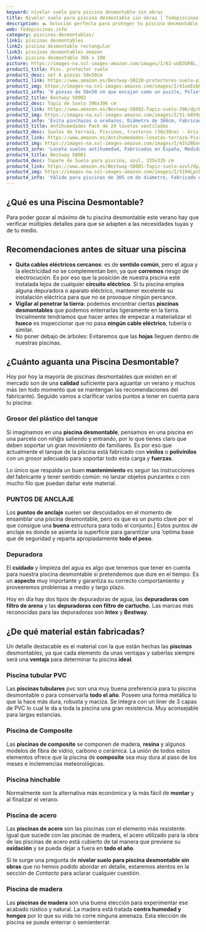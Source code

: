 ```yaml
---
keyword: nivelar suelo para piscina desmontable sin obras
title: Nivelar suelo para piscina desmontable sin obras | Todopiscinas.info
description: 🏊 Solución perfecta para proteger tu piscina desmontable este verano 2021. ¡nivelar suelo para piscina desmontable sin obras al mejor precio!
web: Todopiscinas.info
category: piscinas-desmontables/
link1: piscinas desmontables
link2: piscina desmontable rectangular
link3: piscinas desmontables amazon
link4: piscina desmontable 366 x 100
picture: https://images-na.ssl-images-amazon.com/images/I/61-uUQ3GR8L.jpg
product1_title: Pisc. protector suelo
product1_desc: set 8 piezas 50x50cm
product1_link: https://www.amazon.es/Bestway-58220-protectores-suelo-piscinas/dp/B00FQD5KII?__mk_es_ES=%C3%85M%C3%85%C5%BD%C3%95%C3%91&crid=1REBN46ZQ4Z5S&dchild=1&keywords=suelo+piscina+desmontable&qid=1615937845&sprefix=suelo+piscina+desmontable%2Caps%2C188&sr=8-3&linkCode=ll1&tag=todopiscinas0e-21&linkId=58fa726c3f55b8c151e9d0317bb1c255&language=es_ES&ref_=as_li_ss_tl
product1_img: https://images-na.ssl-images-amazon.com/images/I/41umExbR8zL.jpg
product1_info: '9 piezas de 50x50 cm que encajan como un puzzle, Polietileno esponjoso, Protección frente a pinchazos'
product2_title: Bestway 58002
product2_desc: Tapiz de Suelo 396x396 cm
product2_link: https://www.amazon.es/Bestway-58002-Tapiz-suelo-396/dp/B000FLRR0U?__mk_es_ES=%C3%85M%C3%85%C5%BD%C3%95%C3%91&crid=1REBN46ZQ4Z5S&dchild=1&keywords=suelo+piscina+desmontable&qid=1615937905&sprefix=suelo+piscina+desmontable%2Caps%2C188&sr=8-5&linkCode=ll1&tag=todopiscinas0e-21&linkId=f966b92196227638ab724ef7f08b506d&language=es_ES&ref_=as_li_ss_tl
product2_img: https://images-na.ssl-images-amazon.com/images/I/51-68V9g2qL.jpg
product2_info: 'Evita pinchazos o arañazos, Diámetro de 366cm, Fabricado en PVC resistente'
product3_title: Antihumedades Pack de 24 losetas ventiladas 
product3_desc: Suelos de terraza, Piscinas, trasteros (30x30cm) - Gris
product3_link: https://www.amazon.es/Antihumedades-losetas-terraza-Piscinas-trasteros/dp/B089Y98J87?__mk_es_ES=%C3%85M%C3%85%C5%BD%C3%95%C3%91&crid=1REBN46ZQ4Z5S&dchild=1&keywords=suelo+piscina+desmontable&qid=1615938055&sprefix=suelo+piscina+desmontable%2Caps%2C188&sr=8-3&linkCode=ll1&tag=todopiscinas0e-21&linkId=ed309b245c72298d5405cd3a03372a44&language=es_ES&ref_=as_li_ss_tl
product3_img: https://images-na.ssl-images-amazon.com/images/I/41%2BEeq7u0sL.jpg
product3_info: 'Loseta suelos antihumedad, Fabricadas en España, Medidas Losetas: 30x30x1,5 cm, Montaje fácil y seguro'
product4_title: Bestway 58001
product4_desc: Tapete de Suelo para piscina, azul, 335x335 cm
product4_link: https://www.amazon.es/Bestway-58001-Tapiz-suelo-azul/dp/B0017XO0FA?__mk_es_ES=%C3%85M%C3%85%C5%BD%C3%95%C3%91&crid=1REBN46ZQ4Z5S&dchild=1&keywords=suelo+piscina+desmontable&qid=1615938140&sprefix=suelo+piscina+desmontable%2Caps%2C188&sr=8-5&linkCode=ll1&tag=todopiscinas0e-21&linkId=303b4a5d7ac7f6dd90c4c1a77537ed51&language=es_ES&ref_=as_li_ss_tl
product4_img: https://images-na.ssl-images-amazon.com/images/I/5194LpcBRxL.jpg
product4_info: 'Válido para piscinas de 305 cm de diámetro, Fabricado en PVC, Color azul'
---
```



<stats-list :link1=link1 :link2=link2 :link3=link3 :link4=link4 :category=category></stats-list>

<external-banner></external-banner>

## ¿Qué es una Piscina Desmontable?



Para poder gozar al máximo de tu piscina desmontable este verano  hay que verificar múltiples detalles para que se adapten a las necesidades tuyas y de tu medio.


## Recomendaciones antes de situar una piscina



*   **Quita cables eléctricos cercanos**: es de **sentido común**, pero el agua y la electricidad no se complementan ben, ya que **corremos** riesgo de electrocución. Es por eso que la posición de nuestra piscina esté instalada lejos de cualquier **circuito eléctrico**. Si tu piscina emplea alguna depuradora o aparato eléctrico, mantener excelente su instalación eléctrica para que no se provoque ningún percance.
*   **Vigilar al penetrar la tierra:** podemos encontrar ciertas **piscinas desmontables** que podemos enterrarlas ligeramente en la tierra. Inicialmente tendríamos que hacer antes de empezar a materializar el **hueco** es inspeccionar que no pasa **ningún cable eléctrico**, tubería o similar.
*   No poner debajo de árboles: Evitaremos que las **hojas** lleguen dentro de nuestras piscinas.


## ¿Cuánto aguanta una Piscina Desmontable?

Hoy por hoy la mayoría de piscinas desmontables que existen en el mercado son de una **calidad** suficiente para aguantar un verano y muchos más (en todo momento que se mantengan las recomendaciones del fabricante). Seguido vamos a clarificar varios puntos a tener en cuenta para tu piscina:


### Grosor del plástico del tanque

Si imaginamos en una **piscina desmontable**, pensamos en una piscina en una parcela con niñ@s saliendo y entrando, por lo que tienes claro que deben soportar un gran movimiento de familiares. Es por eso que actualmente el tanque de la piscina está fabricado con **vinilos** o **polivinilos** con un grosor adecuado para soportar todo esta carga y **fuerzas**.

Lo único que respalda un	 buen **mantenimiento** es seguir las instrucciones del fabricante y tener sentido común: no lanzar objetos punzantes o con mucho filo que puedan dañar este material.


### PUNTOS DE ANCLAJE

Los **puntos de anclaje** suelen ser descuidados en el momento de ensamblar una piscina desmontable, pero  es que es un punto clave por el que consigue una **buena** estructura para todo el conjunto.| Estos puntos de anclaje es donde se asienta la superficie para garantizar una ’optima base que de seguridad y reparta apropiadamente **todo el peso**.


### Depuradora

El **cuidado** y limpieza del agua es algo que tenemos que tener en cuenta para nuestra piscina desmontable si pretendemos que dure en el tiempo. Es un **aspecto** muy importante y garantiza su correcto comportamiento y proveeremos problemas a medio y largo plazo.

Hoy en día hay dos tipos de depuradoras de agua, las **depuradoras con filtro de arena** y  las **depuradoras** **con filtro de cartucho.** Las marcas más reconocidas para las depuradoras son **Intex** y **Bestway**.


## ¿De qué material están fabricadas?

Un detalle destacable es el material con la que están hechas las **piscinas** desmontables, ya que cada elemento da unas ventajas y saberlas siempre será una **ventaja** para determinar tu piscina **ideal**.


### Piscina tubular PVC

Las **piscinas tubulares** pvc son una muy buena preferencia para tu piscina desmontable o para conservarla **todo el año**. Poseen una forma metálica lo que la hace más dura, robusta y maciza. Se integra con un liner de 3 capas de PVC lo cual le da a toda la piscina una gran resistencia. Muy aconsejable para largas estancias.


### Piscina de Composite

Las **piscinas de composite** se componen de madera, **resina** y algunos modelos de fibra de vidrio, carbono o cerámica. La unión de todos estos elementos ofrece que la piscina de **composite** sea muy dura al paso de los meses e inclemencias meteorológicas.


### Piscina hinchable

Normalmente son la alternativa más económica y la más fácil de **montar** y  al finalizar el verano.


### Piscina de acero

Las **piscinas de acero** son las piscinas con el elemento más resistente. Igual que sucede con las piscinas de madera, el acero utilizado para la obra de las piscinas de acero está cubierto de tal manera que previene su **oxidación** y se pueda dejar a fuera en **todo el año**.

Si te surge una pregunta de **nivelar suelo para piscina desmontable sin obras** que no hemos podido abordar en detalle, estaremos atentos en la sección de _Contacto_ para aclarar cualquier cuestión.


### Piscina de madera

Las **piscinas de madera** son una buena elección para experimentar ese acabado rústico y natural. La madera está tratada **contra humedad y hongos** por lo que su vida no corre ninguna amenaza. Esta elección de piscina se puede enterrar o semienterrar.

<brand-panel :title=product1_title :desc=product1_desc :img=product1_img :link=product1_link></brand-panel>